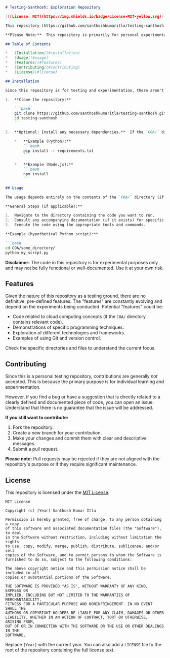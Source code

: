 ```markdown
# Testing-Santhosh: Exploration Repository

[![License: MIT](https://img.shields.io/badge/License-MIT-yellow.svg)](https://opensource.org/licenses/MIT)

This repository (https://github.com/santhoshkumaritla/testing-santhosh.git) serves as an exploration and testing ground for various code experiments and learning endeavors by Santhosh Kumar Itla.  It is not intended to be a production-ready or comprehensive project, but rather a space for trying out new concepts and technologies.  The `COA/` directory may contain code related to Cloud Operations Associate (COA) certification or related topics, but this is not guaranteed. The underlying `.git` directory shows the repository's history and structure, which is typical for any Git repository.

**Please Note:**  This repository is primarily for personal experimentation.  While you are welcome to browse the code and potentially find something useful, expect that it may be incomplete, undocumented, or subject to frequent change without notice.  Do not rely on this repository for mission-critical applications.

## Table of Contents

*   [Installation](#installation)
*   [Usage](#usage)
*   [Features](#features)
*   [Contributing](#contributing)
*   [License](#license)

## Installation

Since this repository is for testing and experimentation, there aren't specific installation steps required. However, if you wish to clone it and run any code within the `COA/` directory (if it exists), you'll need Git installed on your system.

1.  **Clone the repository:**

    ```bash
    git clone https://github.com/santhoshkumaritla/testing-santhosh.git
    cd testing-santhosh
    ```

2.  **Optional: Install any necessary dependencies.**  If the `COA/` directory or any other part of the repository contains code, you may need to install dependencies. Check for files like `requirements.txt` (Python), `package.json` (Node.js), or similar, and follow the instructions within those files or the documentation for the technology being used.

    *   **Example (Python):**
        ```bash
        pip install -r requirements.txt
        ```

    *   **Example (Node.js):**
        ```bash
        npm install
        ```

## Usage

The usage depends entirely on the contents of the `COA/` directory (if present) or any other code within the repository.  There is no guaranteed or standardized usage.

**General Steps (if applicable):**

1.  Navigate to the directory containing the code you want to run.
2.  Consult any accompanying documentation (if it exists) for specific instructions.
3.  Execute the code using the appropriate tools and commands.

**Example (hypothetical Python script):**

```bash
cd COA/some_directory/
python my_script.py
```

**Disclaimer:**  The code in this repository is for experimental purposes only and may not be fully functional or well-documented. Use it at your own risk.

## Features

Given the nature of this repository as a testing ground, there are no definitive, pre-defined features. The "features" are constantly evolving and depend on the experiments being conducted.  Potential "features" could be:

*   Code related to cloud computing concepts (if the `COA/` directory contains relevant code).
*   Demonstrations of specific programming techniques.
*   Exploration of different technologies and frameworks.
*   Examples of using Git and version control.

Check the specific directories and files to understand the current focus.

## Contributing

Since this is a personal testing repository, contributions are generally *not* accepted.  This is because the primary purpose is for individual learning and experimentation.

However, if you find a bug or have a suggestion that is directly related to a clearly defined and documented piece of code, you can open an issue.  Understand that there is no guarantee that the issue will be addressed.

**If you still want to contribute:**

1.  Fork the repository.
2.  Create a new branch for your contribution.
3.  Make your changes and commit them with clear and descriptive messages.
4.  Submit a pull request.

**Please note:** Pull requests may be rejected if they are not aligned with the repository's purpose or if they require significant maintenance.

## License

This repository is licensed under the [MIT License](LICENSE).

```
MIT License

Copyright (c) [Year] Santhosh Kumar Itla

Permission is hereby granted, free of charge, to any person obtaining a copy
of this software and associated documentation files (the "Software"), to deal
in the Software without restriction, including without limitation the rights
to use, copy, modify, merge, publish, distribute, sublicense, and/or sell
copies of the Software, and to permit persons to whom the Software is
furnished to do so, subject to the following conditions:

The above copyright notice and this permission notice shall be included in all
copies or substantial portions of the Software.

THE SOFTWARE IS PROVIDED "AS IS", WITHOUT WARRANTY OF ANY KIND, EXPRESS OR
IMPLIED, INCLUDING BUT NOT LIMITED TO THE WARRANTIES OF MERCHANTABILITY,
FITNESS FOR A PARTICULAR PURPOSE AND NONINFRINGEMENT. IN NO EVENT SHALL THE
AUTHORS OR COPYRIGHT HOLDERS BE LIABLE FOR ANY CLAIM, DAMAGES OR OTHER
LIABILITY, WHETHER IN AN ACTION OF CONTRACT, TORT OR OTHERWISE, ARISING FROM,
OUT OF OR IN CONNECTION WITH THE SOFTWARE OR THE USE OR OTHER DEALINGS IN THE
SOFTWARE.
```
Replace `[Year]` with the current year. You can also add a `LICENSE` file to the root of the repository containing the full license text.
